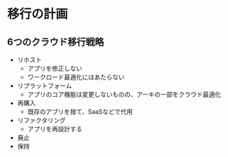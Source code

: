 # 移行の計画

## 6つのクラウド移行戦略

- リホスト
  - アプリを修正しない
  - ワークロード最適化にはあたらない
- リプラットフォーム
  - アプリのコア機能は変更しないものの、アーキの一部をクラウド最適化
- 再購入
  - 既存のアプリを捨て、SaaSなどで代用
- リファクタリング
  - アプリを再設計する
- 廃止
- 保持
